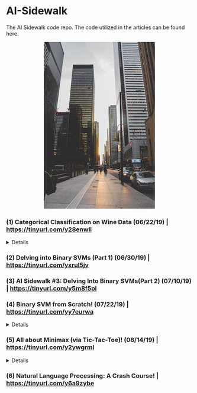 # AI-Sidewalk
The AI Sidewalk code repo. The code utilized in the articles can be found here.
<p align="center">
<img src=https://github.com/ShantanuPhadke/AI-Sidewalk/blob/master/architectural-design-architecture-buildings-990094.jpg>
</p>

### (1) Categorical Classification on Wine Data (06/22/19) | https://tinyurl.com/y28enwll
<details>
  <h4>Instructions to Run Code:</h4>
  <p>
    Go into the 1_Categorical_Classification folder<br>
    python3 data_splitter.py<br>
    python3 pipeline.py<br>
  <p>
</details>  

### (2) Delving into Binary SVMs (Part 1) (06/30/19) | https://tinyurl.com/yxrul5jv

### (3) AI Sidewalk #3: Delving Into Binary SVMs(Part 2) (07/10/19) | https://tinyurl.com/y5m8f5pl

### (4) Binary SVM from Scratch! (07/22/19) | https://tinyurl.com/yy7eurwa
<details>
  <h4>Instructions to Run Code:</h4>
  <p>
    Go into the 4_Coding_Binary_SVM Folder<br>
    jupyter notebook<br>
    Run the code blocks in the BinarySVM notebook<br>
  </p>
</details>

### (5) All about Minimax (via Tic-Tac-Toe)! (08/14/19) | https://tinyurl.com/y2ywgrml
<details>
  <p>
    Go into 5_Minimax Folder<br/>
    pip install -r requirements.txt<br/>
    export FLASK_APP=TicTacToeFlask.py<br/>
    flask run<br/>
  </p>
  OR
  <p>Alternatively, check out the demo @ https://calm-brook-53734.herokuapp.com/ !</p>
</details>

### (6) Natural Language Processing: A Crash Course! | https://tinyurl.com/y6a9zybe
  
